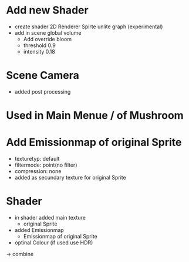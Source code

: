 # Add new Shader
- create shader 2D Renderer Spirte unlite graph (experimental)
- add in scene global volume 
	- Add override bloom
	- threshold 0.9
	- intensity 0.18
	
# Scene Camera 
- added post processing 

# Used in Main Menue / of Mushroom 

# Add Emissionmap of original Sprite 
- texturetyp: default
- filtermode: point(no filter)
- compression: none
- added as secundary texture for original Sprite 

# Shader 
- in shader added main texture 
	- original Sprite
- added Emissionmap 
	- Emissionmap of original Sprite
- optinal Colour (if used use HDR)

-> combine 
